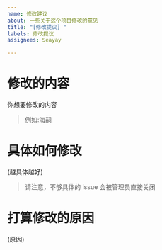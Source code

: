 ```yaml
---
name: 修改建议
about: 一些关于这个项目修改的意见
title: "[修改提议] "
labels: 修改提议
assignees: Seayay

---
```


# 修改的内容
你想要修改的内容
> 例如:海嗣

# 具体如何修改
(越具体越好)
> 请注意，不够具体的 issue 会被管理员直接关闭

# 打算修改的原因
(原因)
